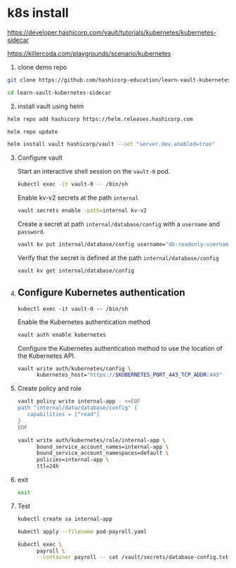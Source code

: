 # k8s install

https://developer.hashicorp.com/vault/tutorials/kubernetes/kubernetes-sidecar      

https://killercoda.com/playgrounds/scenario/kubernetes       

1. clone demo repo     

```bash
git clone https://github.com/hashicorp-education/learn-vault-kubernetes-sidecar.git
```



```bash
cd learn-vault-kubernetes-sidecar
```



2.  install vault using helm   

   ```bash
   helm repo add hashicorp https://helm.releases.hashicorp.com
   ```

   ```bash
   helm repo update
   ```

   ```bash
   helm install vault hashicorp/vault --set "server.dev.enabled=true"
   ```

   

3. Configure  vault 

   Start an interactive shell session on the `vault-0` pod.      

   ```bash
   kubectl exec -it vault-0 -- /bin/sh
   ```

   Enable kv-v2 secrets at the path `internal`  

   ```bash
   vault secrets enable -path=internal kv-v2
   ```

   Create a secret at path `internal/database/config` with a `username` and `password`.    

   ```bash
   vault kv put internal/database/config username="db-readonly-username" password="db-secret-password"
   ```

   Verify that the secret is defined at the path `internal/database/config`   

   ```bash
   vault kv get internal/database/config
   ```

   

4. ## Configure Kubernetes authentication   

   ```
   kubectl exec -it vault-0 -- /bin/sh
   ```

   Enable the Kubernetes authentication method

   ```bash
   vault auth enable kubernetes
   ```

   Configure the Kubernetes authentication method to use the location of the Kubernetes API.    

   ```bash
   vault write auth/kubernetes/config \
         kubernetes_host="https://$KUBERNETES_PORT_443_TCP_ADDR:443"
   ```

5. Create policy and role

   ```bash
   vault policy write internal-app - <<EOF
   path "internal/data/database/config" {
      capabilities = ["read"]
   }
   EOF
   ```

   ```bash
   vault write auth/kubernetes/role/internal-app \
         bound_service_account_names=internal-app \
         bound_service_account_namespaces=default \
         policies=internal-app \
         ttl=24h
   ```

6. exit

   ```bash
   exit
   ```

7. Test 

   ```bash
   kubectl create sa internal-app
   ```

   ```bash
   kubectl apply --filename pod-payroll.yaml
   ```

   ```bash
   kubectl exec \
         payroll \
         --container payroll -- cat /vault/secrets/database-config.txt
   ```

   
